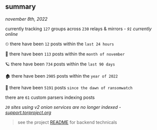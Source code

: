 
## summary
_november 8th, 2022_

currently tracking `127` groups across `230` relays & mirrors - _`91` currently online_

⏲ there have been `12` posts within the `last 24 hours`

🦈 there have been `113` posts within the `month of november`

🪐 there have been `734` posts within the `last 90 days`

🏚 there have been `2905` posts within the `year of 2022`

🦕 there have been `5191` posts `since the dawn of ransomwatch`

there are `61` custom parsers indexing posts

_`20` sites using v2 onion services are no longer indexed - [support.torproject.org](https://support.torproject.org/onionservices/v2-deprecation/)_

> see the project [README](https://github.com/joshhighet/ransomwatch#ransomwatch--) for backend technicals
